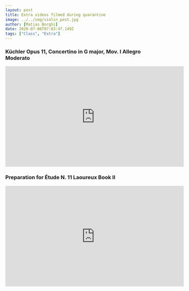 ```yaml
---
layout: post
title: Extra videos filmed during quarantine
image: ../../img/violin_post.jpg
author: [Matias Borghi]
date: 2020-07-06T07:03:47.149Z
tags: ["Class", "Extra"]
---
```


### Küchler Opus 11, Concertino in G major, Mov. I Allegro Moderato

<iframe width="560" height="315" src="https://www.youtube.com/embed/A6kwywr5DtE" frameborder="0" allow="accelerometer; autoplay; encrypted-media; gyroscope; picture-in-picture" allowfullscreen></iframe>


### Preparation for Étude N. 11 Laoureux Book II

<iframe width="560" height="315" src="https://www.youtube.com/embed/YAjeVYUhezM" frameborder="0" allow="accelerometer; autoplay; encrypted-media; gyroscope; picture-in-picture" allowfullscreen></iframe>